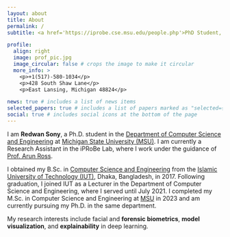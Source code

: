 ```yaml
---
layout: about
title: About
permalink: /
subtitle: <a href='https://iprobe.cse.msu.edu/people.php'>PhD Student, iPRoBe Lab, MSU</a> 

profile:
  align: right
  image: prof_pic.jpg
  image_circular: false # crops the image to make it circular
  more_info: >
    <p>+1(517)-580-1034</p>
    <p>428 South Shaw Lane</p>
    <p>East Lansing, Michigan 48824</p>

news: true # includes a list of news items
selected_papers: true # includes a list of papers marked as "selected={true}"
social: true # includes social icons at the bottom of the page
---
```




I am **Redwan Sony**, a Ph.D. student in the [Department of Computer Science and Engineering](https://engineering.msu.edu/about/departments/cse) at [Michigan State University (MSU)](https://msu.edu/). I am currently a Research Assistant in the iPRoBe Lab, where I work under the guidance of [Prof. Arun Ross](https://rossarun.wixsite.com/arun-ross).

I obtained my B.Sc. in [Computer Science and Engineering](https://cse.iutoic-dhaka.edu/) from the [Islamic University of Technology (IUT)](https://iutoic-dhaka.edu/), Dhaka, Bangladesh, in 2017. Following graduation, I joined IUT as a Lecturer in the Department of Computer Science and Engineering, where I served until July 2021. I completed my M.Sc. in Computer Science and Engineering at [MSU]((https://msu.edu/)) in 2023 and am currently pursuing my Ph.D. in the same department.

My research interests include facial and **forensic biometrics**, **model visualization**, and **explainability** in deep learning.



<!-- <>Put your address / P.O. box / other info right below your picture. You can also disable any of these elements by editing `profile` property of the YAML header of your `_pages/about.md`. Edit `_bibliography/papers.bib` and Jekyll will render your [publications page](/al-folio/publications/) automatically.

Link to your social media connections, too. This theme is set up to use [Font Awesome icons](https://fontawesome.com/) and [Academicons](https://jpswalsh.github.io/academicons/), like the ones below. Add your Facebook, Twitter, LinkedIn, Google Scholar, or just disable all of them.<> -->
